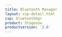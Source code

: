 ```yaml
---
title: Bluetooth Manager
layout: csp-detail.html
csp: bluetoothmgr
product: Stagenow
productversion: '2.6'
---
```







